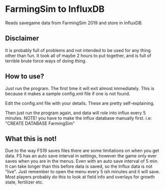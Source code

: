 # FarmingSim to InfluxDB
Reads savegame data from FarmingSim 2019 and store in InfluxDB.

## Disclaimer
It is probably full of problems and not intended to be used for any thing other than fun. 
It took all of maybe 2 hours to put together, and is full of terrible brute force ways of doing thing.

## How to use?
Just run the program. The first time it will exit almost immediately. This is because it makes a sample config.xml file
if one is not found. 

Edit the config.xml file with your details. These are pretty self-explaining.

Then just run the program again, and data will role into influx every 5 minutes.
NOTE! you have to make the influx database manually first. i.e: "CREATE DATABASE FarmingSim"

## What this is not!
Due to the way FS19 saves files there are some limitations on when you get data.
FS has an auto save interval in settings, however the game only ever saves when you are in the menus. Even with an auto save interval of 5 min. It can take longer than this before data is saved, so the Influx data is not "live". Just remember to open the menu every 5 ish minutes and it will save. Most players probably do this to look at field info and overlays for growth state, fertilizer etc. 
